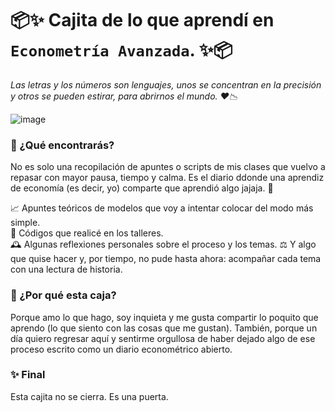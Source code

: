 # 📦✨ Cajita de lo que aprendí en `Econometría Avanzada`. ✨📦

*Las letras y los números son lenguajes, unos se concentran en la precisión y otros se pueden estirar, para abrirnos el mundo. ❤️📉*

![image](https://github.com/user-attachments/assets/9774865e-e974-4280-a109-382753cf25f1)


### 🌿 ¿Qué encontrarás?

No es solo una recopilación de apuntes o scripts de mis clases que vuelvo a repasar con mayor pausa, tiempo y calma. Es el diario ddonde una aprendiz de economía (es decir, yo) comparte que aprendió algo jajaja. 🌿

📈 Apuntes teóricos de modelos que voy a intentar colocar del modo más simple.  
🧠 Códigos que realicé en los talleres.  
🕰️ Algunas reflexiones personales sobre el proceso y los temas. 
⚖️ Y algo que quise hacer y, por tiempo, no pude hasta ahora: acompañar cada tema con una lectura de historia.



### 🦋 ¿Por qué esta caja?
Porque amo lo que hago, soy inquieta y me gusta compartir lo poquito que aprendo (lo que siento con las cosas que me gustan). También, porque un día quiero regresar aquí y sentirme orgullosa de haber dejado algo de ese proceso escrito como un diario econométrico abierto. 

### ✨ Final
Esta cajita no se cierra.
Es una puerta.

